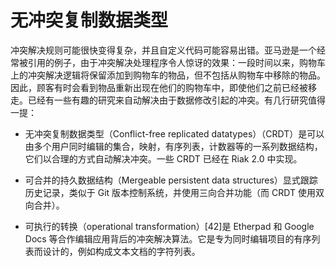 # 无冲突复制数据类型

冲突解决规则可能很快变得复杂，并且自定义代码可能容易出错。亚马逊是一个经常被引用的例子，由于冲突解决处理程序令人惊讶的效果：一段时间以来，购物车上的冲突解决逻辑将保留添加到购物车的物品，但不包括从购物车中移除的物品。因此，顾客有时会看到物品重新出现在他们的购物车中，即使他们之前已经被移走。已经有一些有趣的研究来自动解决由于数据修改引起的冲突。有几行研究值得一提：

- 无冲突复制数据类型（Conflict-free replicated datatypes）（CRDT）是可以由多个用户同时编辑的集合，映射，有序列表，计数器等的一系列数据结构，它们以合理的方式自动解决冲突。一些 CRDT 已经在 Riak 2.0 中实现。

- 可合并的持久数据结构（Mergeable persistent data structures）显式跟踪历史记录，类似于 Git 版本控制系统，并使用三向合并功能（而 CRDT 使用双向合并）。

- 可执行的转换（operational transformation）[42]是 Etherpad 和 Google Docs 等合作编辑应用背后的冲突解决算法。它是专为同时编辑项目的有序列表而设计的，例如构成文本文档的字符列表。
